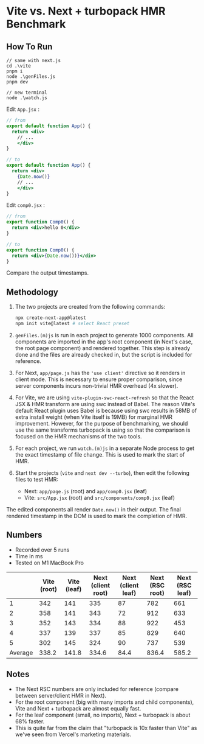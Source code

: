 # Vite vs. Next + turbopack HMR Benchmark

## How To Run

```shell
// same with next.js
cd .\vite
pnpm i
node .\genFiles.js
pnpm dev

// new terminal
node .\watch.js
```

Edit `App.jsx` :

```jsx
// from
export default function App() {
  return <div>
	// ...
	</div>
}

// to
export default function App() {
  return <div>
	{Date.now()}
	// ...
	</div>
}
```

Edit `comp0.jsx` :

```jsx
// from
export function Comp0() {
  return <div>hello 0</div>
}

// to
export function Comp0() {
  return <div>{Date.now())}</div>
}
```

Compare the output timestamps.

## Methodology

1. The two projects are created from the following commands:

   ```sh
   npx create-next-app@latest
   npm init vite@latest # select React preset
   ```
2. `genFiles.(m)js` is run in each project to generate 1000 components. All components are imported in the app's root component (in Next's case, the root page component) and rendered together. This step is already done and the files are already checked in, but the script is included for reference.
3. For Next, `app/page.js` has the `'use client'` directive so it renders in client mode. This is necessary to ensure proper comparison, since server components incurs non-trivial HMR overhead (4x slower).
4. For Vite, we are using `vite-plugin-swc-react-refresh` so that the React JSX & HMR transform are using swc instead of Babel. The reason Vite's default React plugin uses Babel is because using swc results in 58MB of extra install weight (when Vite itself is 19MB) for marginal HMR improvement. However, for the purpose of benchmarking, we should use the same transforms turbopack is using so that the comparison is focused on the HMR mechanisms of the two tools.
5. For each project, we run `watch.(m)js` in a separate Node process to get the exact timestamp of file change. This is used to mark the start of HMR.
6. Start the projects (`vite` and `next dev --turbo`), then edit the following files to test HMR:

   - Next: `app/page.js` (root) and `app/comp0.jsx` (leaf)
   - Vite: `src/App.jsx` (root) and `src/components/comp0.jsx` (leaf)

The edited components all render `Date.now()` in their output. The final rendered timestamp in the DOM is used to mark the completion of HMR.

## Numbers

- Recorded over 5 runs
- Time in ms
- Tested on M1 MacBook Pro

|         | Vite (root) | Vite (leaf) | Next (client root) | Next (client leaf) | Next (RSC root) | Next (RSC leaf) |
| ------- | ----------- | ----------- | ------------------ | ------------------ | --------------- | --------------- |
| 1       | 342         | 141         | 335                | 87                 | 782             | 661             |
| 2       | 358         | 141         | 343                | 72                 | 912             | 633             |
| 3       | 352         | 143         | 334                | 88                 | 922             | 453             |
| 4       | 337         | 139         | 337                | 85                 | 829             | 640             |
| 5       | 302         | 145         | 324                | 90                 | 737             | 539             |
| Average | 338.2       | 141.8       | 334.6              | 84.4               | 836.4           | 585.2           |

## Notes

- The Next RSC numbers are only included for reference (compare between server/client HMR in Next).
- For the root component (big with many imports and child components), Vite and Next + turbopack are almost equally fast.
- For the leaf component (small, no imports), Next + turbopack is about 68% faster.
- This is quite far from the claim that "turbopack is 10x faster than Vite" as we've seen from Vercel's marketing materials.
